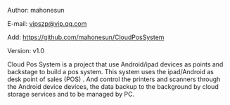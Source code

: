 Author:   mahonesun

E-mail:   vipszp@vip.qq.com

Add:      https://github.com/mahonesun/CloudPosSystem

Version:  v1.0


Cloud Pos System is a project that use Android/ipad devices as points and backstage to build a pos system.
This system uses the ipad/Android as desk point of sales (POS) . 
And control the printers and scanners through the Android device devices, 
the data backup to the background by cloud storage services and to be managed by PC.
